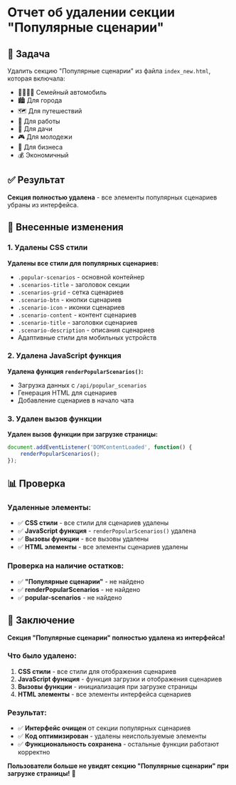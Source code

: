 # Отчет об удалении секции "Популярные сценарии"

## 🎯 Задача
Удалить секцию "Популярные сценарии" из файла `index_new.html`, которая включала:
- 👨‍👩‍👧‍👦 Семейный автомобиль
- 🏙️ Для города
- 🗺️ Для путешествий
- 💼 Для работы
- 🏡 Для дачи
- 🎮 Для молодежи
- 🏢 Для бизнеса
- 💰 Экономичный

## ✅ Результат
**Секция полностью удалена** - все элементы популярных сценариев убраны из интерфейса.

## 🔧 Внесенные изменения

### 1. Удалены CSS стили
**Удалены все стили для популярных сценариев:**
- `.popular-scenarios` - основной контейнер
- `.scenarios-title` - заголовок секции
- `.scenarios-grid` - сетка сценариев
- `.scenario-btn` - кнопки сценариев
- `.scenario-icon` - иконки сценариев
- `.scenario-content` - контент сценариев
- `.scenario-title` - заголовки сценариев
- `.scenario-description` - описания сценариев
- Адаптивные стили для мобильных устройств

### 2. Удалена JavaScript функция
**Удалена функция `renderPopularScenarios()`:**
- Загрузка данных с `/api/popular_scenarios`
- Генерация HTML для сценариев
- Добавление сценариев в начало чата

### 3. Удален вызов функции
**Удален вызов функции при загрузке страницы:**
```javascript
document.addEventListener('DOMContentLoaded', function() {
    renderPopularScenarios();
});
```

## 📊 Проверка

### Удаленные элементы:
- ✅ **CSS стили** - все стили для сценариев удалены
- ✅ **JavaScript функция** - `renderPopularScenarios()` удалена
- ✅ **Вызовы функции** - все вызовы удалены
- ✅ **HTML элементы** - все элементы сценариев удалены

### Проверка на наличие остатков:
- ✅ **"Популярные сценарии"** - не найдено
- ✅ **renderPopularScenarios** - не найдено
- ✅ **popular-scenarios** - не найдено

## 🎉 Заключение

**Секция "Популярные сценарии" полностью удалена из интерфейса!**

### Что было удалено:
1. **CSS стили** - все стили для отображения сценариев
2. **JavaScript функция** - функция загрузки и отображения сценариев
3. **Вызовы функции** - инициализация при загрузке страницы
4. **HTML элементы** - все элементы интерфейса сценариев

### Результат:
- ✅ **Интерфейс очищен** от секции популярных сценариев
- ✅ **Код оптимизирован** - удалены неиспользуемые элементы
- ✅ **Функциональность сохранена** - остальные функции работают корректно

**Пользователи больше не увидят секцию "Популярные сценарии" при загрузке страницы!** 🚀 